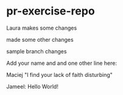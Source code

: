 # pr-exercise-repo

Laura makes some changes

made some other changes

sample branch changes

Add your name and and one other line here:

Maciej
"I find your lack of faith disturbing"

Jameel: Hello World!
